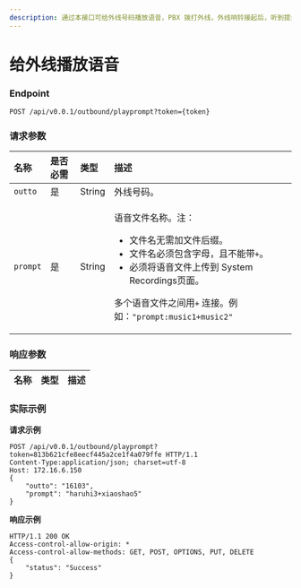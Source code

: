 ```yaml
---
description: 通过本接口可给外线号码播放语音，PBX 拨打外线，外线响铃接起后，听到提示音。
---
```


# 给外线播放语音



### Endpoint

```text
POST /api/v0.0.1/outbound/playprompt?token={token}
```

### 请求参数

<table>
  <thead>
    <tr>
      <th style="text-align:left">&#x540D;&#x79F0;</th>
      <th style="text-align:left">&#x662F;&#x5426;&#x5FC5;&#x9700;</th>
      <th style="text-align:left">&#x7C7B;&#x578B;</th>
      <th style="text-align:left">&#x63CF;&#x8FF0;</th>
    </tr>
  </thead>
  <tbody>
    <tr>
      <td style="text-align:left"><code>outto</code>
      </td>
      <td style="text-align:left">&#x662F;</td>
      <td style="text-align:left">String</td>
      <td style="text-align:left">&#x5916;&#x7EBF;&#x53F7;&#x7801;&#x3002;</td>
    </tr>
    <tr>
      <td style="text-align:left"><code>prompt</code>
      </td>
      <td style="text-align:left">&#x662F;</td>
      <td style="text-align:left">String</td>
      <td style="text-align:left">
        <p>&#x8BED;&#x97F3;&#x6587;&#x4EF6;&#x540D;&#x79F0;&#x3002;&#x6CE8;&#xFF1A;</p>
        <ul>
          <li>&#x6587;&#x4EF6;&#x540D;&#x65E0;&#x9700;&#x52A0;&#x6587;&#x4EF6;&#x540E;&#x7F00;&#x3002;</li>
          <li>&#x6587;&#x4EF6;&#x540D;&#x5FC5;&#x987B;&#x5305;&#x542B;&#x5B57;&#x6BCD;&#xFF0C;&#x4E14;&#x4E0D;&#x80FD;&#x5E26;<code>+</code>&#x3002;</li>
          <li>&#x5FC5;&#x987B;&#x5C06;&#x8BED;&#x97F3;&#x6587;&#x4EF6;&#x4E0A;&#x4F20;&#x5230;
            System Recordings&#x9875;&#x9762;&#x3002;</li>
        </ul>
        <p>&#x591A;&#x4E2A;&#x8BED;&#x97F3;&#x6587;&#x4EF6;&#x4E4B;&#x95F4;&#x7528;<code>+</code> &#x8FDE;&#x63A5;&#x3002;&#x4F8B;&#x5982;&#xFF1A;<code>&quot;prompt:music1+music2&quot;</code>
        </p>
      </td>
    </tr>
  </tbody>
</table>

### 响应参数

| 名称 | 类型 | 描述 |
| :--- | :--- | :--- |


### 实际示例

**请求示例**

```text
POST /api/v0.0.1/outbound/playprompt?token=813b621cfe8eecf445a2ce1f4a079ffe HTTP/1.1
Content-Type:application/json; charset=utf-8
Host: 172.16.6.150
{
    "outto": "16103",
    "prompt": "haruhi3+xiaoshao5"
}
```

**响应示例**

```text
HTTP/1.1 200 OK
Access-control-allow-origin: *
Access-control-allow-methods: GET, POST, OPTIONS, PUT, DELETE
{
    "status": "Success"
}
```

